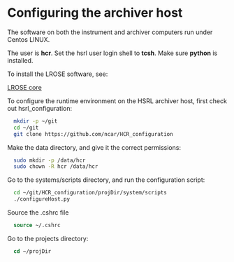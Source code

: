 # Configuring the archiver host

The software on both the instrument and archiver computers run under Centos LINUX.

The user is **hcr**.
Set the hsrl user login shell to **tcsh**.
Make sure **python** is installed.

To install the LROSE software, see:

  [LROSE core](https://ncar.github.io/lrose-core)

To configure the runtime environment on the HSRL archiver host, first check out hsrl_configuration:

```bash
  mkdir -p ~/git
  cd ~/git
  git clone https://github.com/ncar/HCR_configuration
```

Make the data directory, and give it the correct permissions:

```bash
  sudo mkdir -p /data/hcr
  sudo chown -R hcr /data/hcr
```

Go to the systems/scripts directory, and run the configuration script:

```bash
  cd ~/git/HCR_configuration/projDir/system/scripts
  ./configureHost.py
```

Source the .cshrc file

```csh
  source ~/.cshrc
```

Go to the projects directory:

```csh
  cd ~/projDir
```

